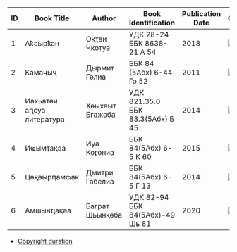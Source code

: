 | **ID** | **Book Title**            | **Author**      | **Book Identification**          | **Publication Date** | **CC0** | **Comments**        |
| ------ | ------------------------- | --------------- | -------------------------------- | -------------------- | ------- | ------------------- |
| 1      | Аҟәырҟан                  | Оқҭаи Чкотуа    | УДК 28-24 ББК 8638-21 А 54       | 2018                 |![][1]   | By author(s)        |
| 2      | Камаҷыҷ                   | Дырмит Гәлиа    | ББК 84 (5Абх) 6-44 Гә 52         | 2011                 | ![][1]  | Reprint 1940        |
| 3      | Иахьатәи аԥсуа литература | Хәыхәыт Бӷажәба | УДК 821.35.0 ББК 83.3(5Абх) Б 45 | 2014                 | ![][1]  | Reprint 1933        |
| 4      | Иҩымҭақәа                 | Иуа Коӷониа     | ББК 84(5Абх) 6-5 К 60            | 2015                 | ![][1]  | Reprint (1904-1928) |
| 5      | Цәқәырԥамҩак              | Дмитри Габелиа  | ББК 84(5Абх) 6-5 Г 13            | 2014                 | ![][2]  |                     |
| 6 | Амшынҵақәа | Баграт Шьынқәба | УДК 82-94 ББК 84(5Абх)-49 Шь 81 | 2020 | ![][2] ||

* [Copyright duration](https://www.bitlaw.com/copyright/duration.html)

[1]: https://img.shields.io/static/v1?label=&message=Ааи&color=green
[2]: https://img.shields.io/static/v1?label=&message=Мап&color=red
